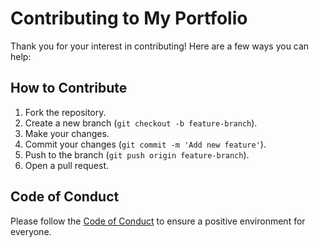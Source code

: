 # Contributing to My Portfolio

Thank you for your interest in contributing! Here are a few ways you can help:

## How to Contribute

1. Fork the repository.
2. Create a new branch (`git checkout -b feature-branch`).
3. Make your changes.
4. Commit your changes (`git commit -m 'Add new feature'`).
5. Push to the branch (`git push origin feature-branch`).
6. Open a pull request.

## Code of Conduct

Please follow the [Code of Conduct](link-to-code-of-conduct) to ensure a positive environment for everyone.
